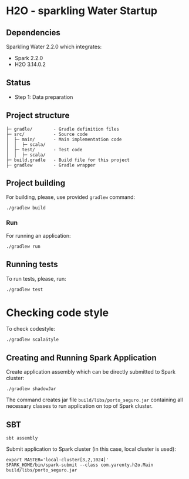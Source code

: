 # H2O - sparkling Water Startup


## Dependencies
Sparkling Water 2.2.0 which integrates:
 - Spark 2.2.0
 - H2O 3.14.0.2 

## Status

- Step 1: Data preparation


## Project structure

```
├─ gradle/        - Gradle definition files
├─ src/           - Source code
│  ├─ main/       - Main implementation code 
│  │  ├─ scala/
│  ├─ test/       - Test code
│  │  ├─ scala/
├─ build.gradle   - Build file for this project
├─ gradlew        - Gradle wrapper 
```



## Project building

For building, please, use provided `gradlew` command:

```
./gradlew build
```

### Run
For running an application:

```
./gradlew run
```

## Running tests

To run tests, please, run:

```
./gradlew test
```



# Checking code style

To check codestyle:

```
./gradlew scalaStyle
```

## Creating and Running Spark Application

Create application assembly which can be directly submitted to Spark cluster:

```
./gradlew shadowJar
```

The command creates jar file `build/libs/porto_seguro.jar` containing all necessary classes to run application on top of Spark cluster.

## SBT
```
sbt assembly
```


Submit application to Spark cluster (in this case, local cluster is used):

```
export MASTER='local-cluster[3,2,1024]'
SPARK_HOME/bin/spark-submit --class com.yarenty.h2o.Main build/libs/porto_seguro.jar
```

